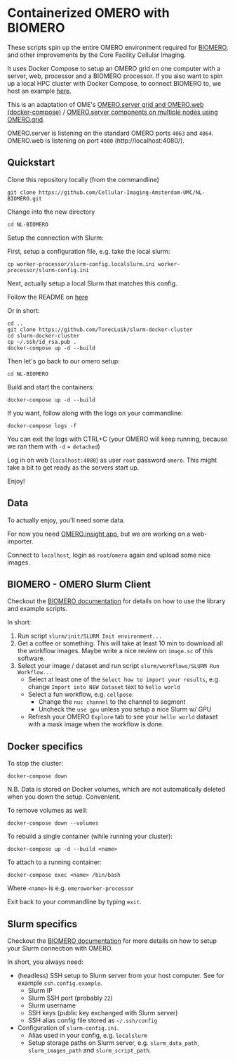# Containerized OMERO with BIOMERO

These scripts spin up the entire OMERO environment required for [BIOMERO](https://github.com/NL-BioImaging/omero-slurm-client), and other improvements by the Core Facility Cellular Imaging.

It uses Docker Compose to setup an OMERO grid on one computer with a server, web, processor and a BIOMERO processor.
If you also want to spin up a local HPC cluster with Docker Compose, to connect BIOMERO to, we host an example [here](https://github.com/Cellular-Imaging-Amsterdam-UMC/NL-BIOMERO-Local-Slurm).

This is an adaptation of OME's [OMERO.server grid and OMERO.web (docker-compose)](https://github.com/ome/docker-example-omero-grid) / [OMERO.server components on multiple nodes using OMERO.grid](http://www.openmicroscopy.org/site/support/omero5/sysadmins/grid.html#nodes-on-multiple-hosts).

OMERO.server is listening on the standard OMERO ports `4063` and `4064`.
OMERO.web is listening on port `4080` (http://localhost:4080/).


## Quickstart
Clone this repository locally (from the commandline)

    git clone https://github.com/Cellular-Imaging-Amsterdam-UMC/NL-BIOMERO.git

Change into the new directory

    cd NL-BIOMERO

Setup the connection with Slurm:

First, setup a configuration file, e.g. take the local slurm:

    cp worker-processor/slurm-config.localslurm.ini worker-processor/slurm-config.ini

Next, actually setup a local Slurm that matches this config.

Follow the README on [here](https://github.com/Cellular-Imaging-Amsterdam-UMC/NL-BIOMERO-Local-Slurm)

Or in short: 

    cd ..
    git clone https://github.com/TorecLuik/slurm-docker-cluster
    cd slurm-docker-cluster
    cp ~/.ssh/id_rsa.pub .
    docker-compose up -d --build

Then let's go back to our omero setup:

    cd NL-BIOMERO



Build and start the containers:

    docker-compose up -d --build

If you want, follow along with the logs on your commandline:

    docker-compose logs -f
    
You can exit the logs with CTRL+C (your OMERO will keep running, because we ran them with `-d` = `detached`)

Log in on web (`localhost:4080`) as user `root` password `omero`. This might take a bit to get ready as the servers start up.

Enjoy!

## Data

To actually enjoy, you'll need some data. 

For now you need [OMERO.insight app](https://downloads.openmicroscopy.org/help/pdfs/getting-started-5.pdf), but we are working on a web-importer.

Connect to `localhost`, login as `root`/`omero` again and upload some nice images.

## BIOMERO - OMERO Slurm Client

Checkout the [BIOMERO documentation](https://nl-bioimaging.github.io/omero-slurm-client/) for details on how to use the library and example scripts.

In short:
1. Run script `slurm/init/SLURM Init environment...`
2. Get a coffee or something. This will take at least 10 min to download all the workflow images. Maybe write a nice review on `image.sc` of this software.
3. Select your image / dataset and run script `slurm/workflows/SLURM Run Workflow...`
    - Select at least one of the `Select how to import your results`, e.g. change `Import into NEW Dataset` text to `hello world`
    - Select a fun workflow, e.g. `cellpose`.
        - Change the `nuc channel` to the channel to segment
        - Uncheck the `use gpu` unless you setup a nice Slurm w/ GPU
    - Refresh your OMERO `Explore` tab to see your `hello world` dataset with a mask image when the workflow is done.





## Docker specifics 

To stop the cluster:

    docker-compose down

N.B. Data is stored on Docker volumes, which are not automatically deleted when you down the setup. Convenient.

To remove volumes as well:

    docker-compose down --volumes

To rebuild a single container (while running your cluster):

    docker-compose up -d --build <name>

To attach to a running container:

    docker-compose exec <name> /bin/bash

Where `<name>` is e.g. `omeroworker-processor`

Exit back to your commandline by typing `exit`.



## Slurm specifics

Checkout the [BIOMERO documentation](https://nl-bioimaging.github.io/omero-slurm-client/) for more details on how to setup your Slurm connection with OMERO. 

In short, you always need:
- (headless) SSH setup to Slurm server from your host computer. See for example `ssh.config.example`.
    - Slurm IP
    - Slurm SSH port (probably `22`)
    - Slurm username
    - SSH keys (public key exchanged with Slurm server)
    - SSH alias config file stored as `~/.ssh/config`
- Configuration of `slurm-config.ini`. 
    - Alias used in your config, e.g. `localslurm` 
    - Setup storage paths on Slurm server, e.g. `slurm_data_path`, `slurm_images_path` and `slurm_script_path`.

